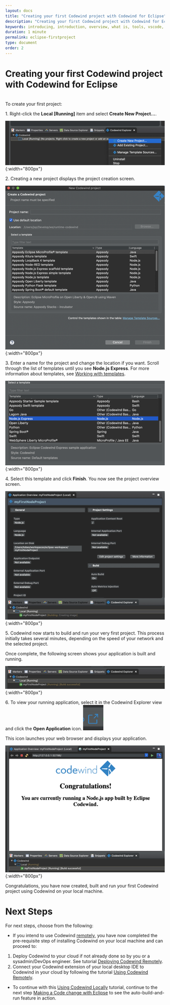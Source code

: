 ```yaml
---
layout: docs
title: "Creating your first Codewind project with Codewind for Eclipse"
description: "Creating your first Codewind project with Codewind for Eclipse"
keywords: introducing, introduction, overview, what is, tools, vscode, visual, studio, code, java, microprofile, spring, node, nodejs, node.js, javascript, Codewind for VS Code, tools, view, debug, integrate, open a shell session, toggle auto build, manually build, scope VS Code workspace, disable, enable, delete
duration: 1 minute
permalink: eclipse-firstproject
type: document
order: 2
---
```

# Creating your first Codewind project with Codewind for Eclipse
<br/>
To create your first project:

1\. Right-click the **Local [Running]** item and select **Create New Project...**.

![image of the menu where you select Create New Project](images/eclipsecreateproject1.png){:width="800px"}

2\. Creating a new project displays the project creation screen.

![image of the project creation screen](images/eclipsecreateproject2.png){:width="800px"}

3\. Enter a name for the project and change the location if you want. Scroll through the list of templates until you see **Node.js Express**. For more information about templates, see [Working with templates](workingwithtemplates.html).

![image of the list of templates](images/eclipsecreateproject3.png){:width="800px"}

4\. Select this template and click **Finish**. You now see the project overview screen.

![image of the project overview screen](images/eclipsecreateproject4.png){:width="800px"}

5\. Codewind now starts to build and run your very first project. This process initially takes several minutes, depending on the speed of your network and the selected project.

Once complete, the following screen shows your application is built and running. 

![image of the screen that shows the application is built and running](images/eclipsecreateproject5.png){:width="800px"}

6\. To view your running application, select it in the Codewind Explorer view and click the **Open Application** icon.
![image of the Open Application icon](images/eclipseopenprojecticon.png)

This icon launches your web browser and displays your application.

![image of the application in the web browser](images/eclipsefirstprojectrunning.png){:width="800px"}

Congratulations, you have now created, built and run your first Codewind project using Codewind on your local machine.


# Next Steps

For next steps, choose from the following:

* If you intend to use Codewind [remotely](./remote-codewind-overview.html), you have now completed the pre-requisite step of installing Codewind on your local machine and can proceed to:

1. Deploy Codewind to your cloud if not already done so by you or a sysadmin/DevOps engineer. See tutorial [Deploying Codewind Remotely](./remote-deploying-codewind.html).
2. Connect your Codewind extension of your local desktop IDE to Codewind in your cloud by following the tutorial [Using Codewind Remotely](./remote-codewind-overview.html).

 * To continue with this [Using Codewind Locally](./local-codewind-overview.html) tutorial, continue to the next step [Making a Code change with Eclipse](./eclipse-codechange.html) to see the auto-build-and-run feature in action.